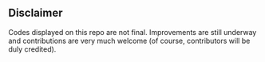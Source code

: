 ## Disclaimer

Codes displayed on this repo are not final. Improvements are still underway and contributions are very much welcome (of course, contributors will be duly credited).
